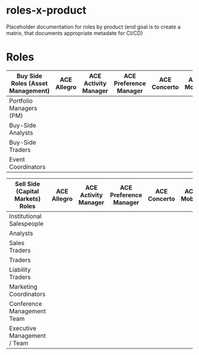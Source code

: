 # roles-x-product
Placeholder documentation for roles by product (end goal is to create a matrix, that documents appropriate metadate for CI/CD) 

# Roles

| Buy Side Roles (Asset Management) | ACE Allegro | ACE Activity Manager | ACE Preference Manager | ACE Concerto | ACE Mobile | ACE Deal Manager | ACE for Outlook | ACE Tempo | 
| --- | --- | --- | --- | --- | --- | --- | --- | --- | 
| Portfolio Managers (PM) | 
|Buy-Side Analysts|
|Buy-Side Traders|
|Event Coordinators|

| Sell Side (Capital Markets) Roles |ACE Allegro | ACE Activity Manager | ACE Preference Manager | ACE Concerto | ACE Mobile | ACE Deal Manager | ACE for Outlook | ACE Tempo | 
| --- | --- | --- | --- | --- | --- | --- | --- | --- | 
| Institutional Salespeople |
| Analysts |
| Sales Traders |
| Traders |
| Liability Traders |
| Marketing Coordinators |
| Conference Management Team |
| Executive Management / Team |
